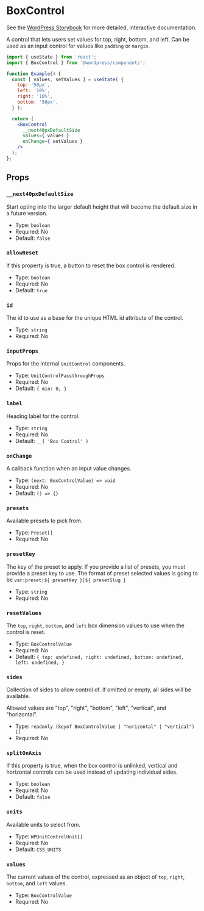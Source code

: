 # BoxControl

<!-- This file is generated automatically and cannot be edited directly. Make edits via TypeScript types and TSDocs. -->

<p class="callout callout-info">See the <a href="https://wordpress.github.io/gutenberg/?path=/docs/components-boxcontrol--docs">WordPress Storybook</a> for more detailed, interactive documentation.</p>

A control that lets users set values for top, right, bottom, and left. Can be
used as an input control for values like `padding` or `margin`.

```jsx
import { useState } from 'react';
import { BoxControl } from '@wordpress/components';

function Example() {
  const [ values, setValues ] = useState( {
    top: '50px',
    left: '10%',
    right: '10%',
    bottom: '50px',
  } );

  return (
    <BoxControl
      __next40pxDefaultSize
      values={ values }
      onChange={ setValues }
    />
  );
};
```
## Props

### `__next40pxDefaultSize`

Start opting into the larger default height that will become the default size in a future version.

 - Type: `boolean`
 - Required: No
 - Default: `false`

### `allowReset`

If this property is true, a button to reset the box control is rendered.

 - Type: `boolean`
 - Required: No
 - Default: `true`

### `id`

The id to use as a base for the unique HTML id attribute of the control.

 - Type: `string`
 - Required: No

### `inputProps`

Props for the internal `UnitControl` components.

 - Type: `UnitControlPassthroughProps`
 - Required: No
 - Default: `{
    	min: 0,
    }`

### `label`

Heading label for the control.

 - Type: `string`
 - Required: No
 - Default: `__( 'Box Control' )`

### `onChange`

A callback function when an input value changes.

 - Type: `(next: BoxControlValue) => void`
 - Required: No
 - Default: `() => {}`

### `presets`

Available presets to pick from.

 - Type: `Preset[]`
 - Required: No

### `presetKey`

The key of the preset to apply.
If you provide a list of presets, you must provide a preset key to use.
The format of preset selected values is going to be `var:preset|${ presetKey }|${ presetSlug }`

 - Type: `string`
 - Required: No

### `resetValues`

The `top`, `right`, `bottom`, and `left` box dimension values to use when the control is reset.

 - Type: `BoxControlValue`
 - Required: No
 - Default: `{
    	top: undefined,
    	right: undefined,
    	bottom: undefined,
    	left: undefined,
    }`

### `sides`

Collection of sides to allow control of. If omitted or empty, all sides will be available.

Allowed values are "top", "right", "bottom", "left", "vertical", and "horizontal".

 - Type: `readonly (keyof BoxControlValue | "horizontal" | "vertical")[]`
 - Required: No

### `splitOnAxis`

If this property is true, when the box control is unlinked, vertical and horizontal controls
can be used instead of updating individual sides.

 - Type: `boolean`
 - Required: No
 - Default: `false`

### `units`

Available units to select from.

 - Type: `WPUnitControlUnit[]`
 - Required: No
 - Default: `CSS_UNITS`

### `values`

The current values of the control, expressed as an object of `top`, `right`, `bottom`, and `left` values.

 - Type: `BoxControlValue`
 - Required: No
